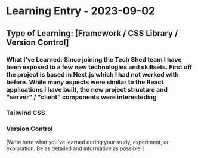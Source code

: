 # Learning Entry - 2023-09-02

  ## Type of Learning: [Framework / CSS Library / Version Control]
  
  ### What I've Learned: Since joining the Tech Shed team I have been exposed to a few new technologies and skillsets. First off the project is based in Next.js which I had not worked with before. While many aspects were similar to the React applications I have built, the new project structure and "server" / "client" components were interesteding

  ### Tailwind CSS

  ### Version Control
  
  [Write here what you've learned during your study, experiment, or exploration. Be as detailed and informative as possible.]